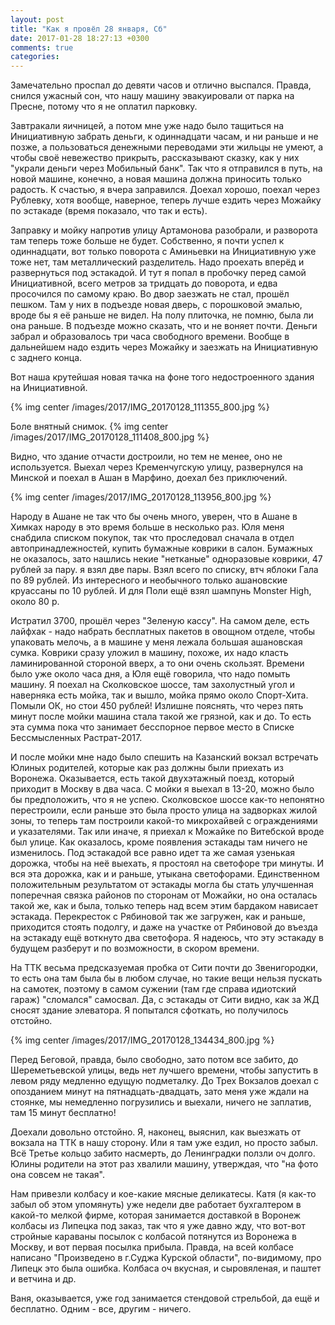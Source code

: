 ```yaml
---
layout: post
title: "Как я провёл 28 января, Сб"
date: 2017-01-28 18:27:13 +0300
comments: true
categories: 
---
```

Замечательно проспал до девяти часов и отлично выспался. Правда, снился ужасный сон, что нашу машину эвакуировали от парка на Пресне, потому что я не оплатил парковку.

Завтракали яичницей, а потом мне уже надо было тащиться на Инициативную забрать деньги, к одиннадцати часам, и ни раньше и не позже, а пользоваться денежными переводами эти жильцы не умеют, а чтобы своё невежество прикрыть, рассказывают сказку, как у них "украли деньги через Мобильный банк". Так что я отправился в путь, на новой машине, конечно, а новая машина должна приносить только радость. К счастью, я вчера заправился. Доехал хорошо, поехал через Рублевку, хотя вообще, наверное, теперь лучше ездить через Можайку по эстакаде (время показало, что так и есть).

Заправку и мойку напротив улицу Артамонова разобрали, и разворота там теперь тоже больше не будет. Собственно, я почти успел к одиннадцати, вот только поворота с Аминьевки на Инициативную уже тоже нет, там металлический разделитель. Надо проехать вперёд и развернуться под эстакадой. И тут я попал в пробочку перед самой Инициативной, всего метров за тридцать до поворота, и едва просочился по самому краю. Во двор заезжать не стал, прошёл пешком. Там у них в подъезде новая дверь, с порошковой эмалью, вроде бы я её раньше не видел. На полу плиточка, не помню, была ли она раньше. В подъезде можно сказать, что и не воняет почти. Деньги забрал и образовалось три часа свободного времени. Вообще в дальнейшем надо ездить через Можайку и заезжать на Инициативную с заднего конца.

Вот наша крутейшая новая тачка на фоне того недостроенного здания на Инициативной.

{% img center /images/2017/IMG_20170128_111355_800.jpg %}

Боле внятный снимок. 
{% img center /images/2017/IMG_20170128_111408_800.jpg %}

Видно, что здание отчасти достроили, но тем не менее, оно не используется. Выехал через Кременчугскую улицу, развернулся на Минской и поехал в Ашан в Марфино, доехал без приключений. 

{% img center /images/2017/IMG_20170128_113956_800.jpg %}

Народу в Ашане не так что бы очень много, уверен, что в Ашане в Химках народу в это время больше в несколько раз. Юля меня снабдила списком покупок, так что проследовал сначала в отдел автопринадлежностей, купить бумажные коврики в салон. Бумажных не оказалось, зато нашлись некие "нетканые" одноразовые коврики, 47 рублей за пару. я взял две пары. Взял всего по списку, втч яблоки Гала по 89 рублей. Из интересного и необычного только ашановские круассаны по 10 рублей. И для Поли ещё взял шампунь Monster High, около 80 р.

Истратил 3700, прошёл через "Зеленую кассу". На самом деле, есть лайфхак - надо набрать бесплатных пакетов в овощном отделе, чтобы упаковать мелочь, а в машине у меня лежала большая ашановская сумка. Коврики сразу уложил в машину, похоже, их надо класть ламинированной стороной вверх, а то они очень скользят. Времени было уже около часа дня, а Юля ещё говорила, что надо помыть машину. Я поехал на Сколковское шоссе, там захолустный угол и наверняка есть мойка, так и вышло, мойка прямо около Спорт-Хита. Помыли ОК, но стои 450 рублей! Излишне пояснять, что через пять минут после мойки машина стала такой же грязной, как и до. То есть эта сумма пока что занимает бесспорное первое место в Списке Бессмысленных Растрат-2017.

И после мойки мне надо было спешить на Казанский вокзал встречать Юлиных родителей, которые как раз должны были приехать из Воронежа. Оказывается, есть такой двухэтажный поезд, который приходит в Москву в два часа. С мойки я выехал в 13-20, можно было бы предположить, что я не успею. Сколковское шоссе как-то непонятно перестроили, если раньше это была просто улица на задворках жилой зоны, то теперь там построили какой-то микрохайвей с ограждениями и указателями. Так или иначе, я приехал к Можайке по Витебской вроде был улице. Как оказалось, кроме появления эстакады там ничего не изменилось. Под эстакадой все равно идет та же самая узенькая дорожка, чтобы на неё выехать, я простоял на светофоре три минуты. И вся эта дорожка, как и и раньше, утыкана светофорами. Единственном положительным результатом от эстакады могла бы стать улучшенная поперечная связка районов по сторонам от Можайки, но она осталась такой же, как и была, только теперь над всем этим бардаком нависает эстакада. Перекресток с Рябиновой так же загружен, как и раньше, приходится стоять подолгу, и даже на участке от Рябиновой до въезда на эстакаду ещё воткнуто два светофора. Я надеюсь, что эту эстакаду в будущем разберут и по возможности, в скором времени.

На ТТК весьма предсказуемая пробка от Сити почти до Звенигородки, то есть она там была бы в любом случае, но такие вещи нельзя пускать на самотек, поэтому в самом сужении (там где справа идиотский гараж) "сломался" самосвал. Да, с эстакады от Сити видно, как за ЖД сносят здание элеватора. Я попытался сфоткать, но получилось отстойно.

{% img center /images/2017/IMG_20170128_134434_800.jpg %}

Перед Беговой, правда, было свободно, зато потом все забито, до Шереметьевской улицы, ведь нет лучшего времени, чтобы запустить в левом ряду медленно едущую подметалку. До Трех Вокзалов доехал с опозданием минут на пятнадцать-двадцать, зато меня уже ждали на стоянке, мы немедленно погрузились и выехали, ничего не заплатив, там 15 минут бесплатно!

Доехали довольно отстойно. Я, наконец, выяснил, как выезжать от вокзала на ТТК в нашу сторону. Или я там уже ездил, но просто забыл. Всё Третье кольцо забито насмерть, до Ленинградки ползли оч долго. Юлины родители на этот раз хвалили машину, утверждая, что "на фото она совсем не такая".

Нам привезли колбасу и кое-какие мясные деликатесы. Катя (я как-то забыл об этом упомянуть) уже недели две работает бухгалтером в какой-то мелкой фирме, которая занимается доставкой в Воронеж колбасы из Липецка под заказ, так что я уже давно жду, что вот-вот стройные караваны посылок с колбасой потянутся из Воронежа в Москву, и вот первая посылка прибыла. Правда, на всей колбасе написано "Произведено в г.Суджа Курской области", по-видимому, про Липецк это была ошибка. Колбаса оч вкусная, и сыровяленая, и паштет и ветчина и др.  

Ваня, оказывается, уже год занимается стендовой стрельбой, да ещё и бесплатно. Одним - все, другим - ничего.